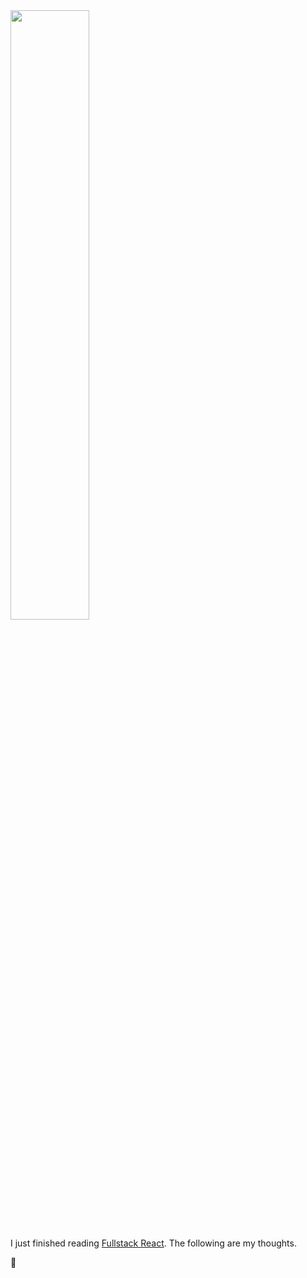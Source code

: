 <img src="/static/images/fullstack-react.png" style="width:50%;">

I just finished reading [Fullstack React][1]. The following are my thoughts.



[1]: https://www.newline.co/fullstack-react/
